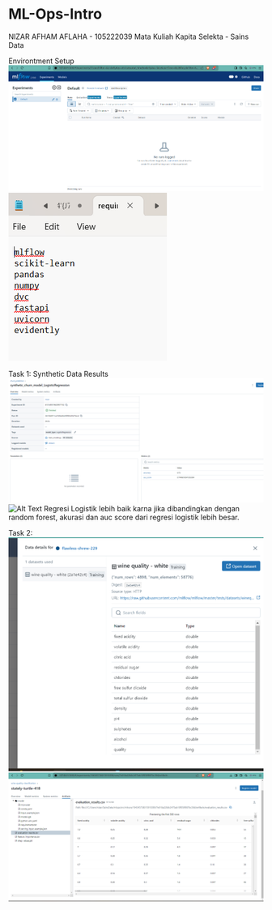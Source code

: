 # ML-Ops-Intro
NIZAR AFHAM AFLAHA - 105222039
Mata Kuliah Kapita Selekta - Sains Data

Environtment Setup
![Alt Text](images/mlflow-ui-startup.png)
![Alt Text](images/requierement.txt-packages.png)

Task 1: Synthetic Data Results
![Alt Text](images/regresilogistik.png)
![Alt Text](images/reandomforest.png)
Regresi Logistik lebih baik karna jika dibandingkan dengan random forest, akurasi dan auc score dari regresi logistik lebih besar.

Task 2:
![Alt Text](images/dataset-infopage.png)
![Alt Text](images/artifact.png)

